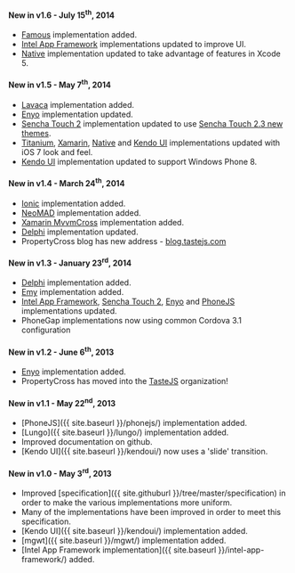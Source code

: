 #### New in v1.6 - July 15<sup>th</sup>, 2014

- [Famous](/famous/) implementation added.
- [Intel App Framework](/intelappframework) implementations updated to improve UI.
- [Native](/native/) implementation updated to take advantage of features in Xcode 5.

#### New in v1.5 - May 7<sup>th</sup>, 2014

- [Lavaca](/lavaca/) implementation added.
- [Enyo](/enyo/) implementation updated.
- [Sencha Touch 2](/senchatouch2/) implementation updated to use [Sencha Touch 2.3 new themes](http://www.sencha.com/blog/announcing-sencha-touch-2-3-html5-for-ios7-touch-grid-cordova-support-more/).
- [Titanium](/titanium/), [Xamarin](/xamarin/), [Native](/native/) and [Kendo UI](/kendoui/) implementations updated with iOS 7 look and feel.
- [Kendo UI](/kendoui/) implementation updated to support Windows Phone 8.

#### New in v1.4 - March 24<sup>th</sup>, 2014

- [Ionic](/ionic/) implementation added.
- [NeoMAD](/neomad/) implementation added.
- [Xamarin MvvmCross](/xamarinmvvmcross/) implementation added.
- [Delphi](/delphi/) implementation updated.
- PropertyCross blog has new address - [blog.tastejs.com](http://blog.tastejs.com)

#### New in v1.3 - January 23<sup>rd</sup>, 2014

- [Delphi](/delphi/) implementation added.
- [Emy](/emy/) implementation added.
- [Intel App Framework](/intelappframework), [Sencha Touch 2](/senchatouch2), [Enyo](/enyo) and [PhoneJS](/phonejs) implementations updated.
- PhoneGap implementations now using common Cordova 3.1 configuration



#### New in v1.2 - June 6<sup>th</sup>, 2013

- [Enyo](/enyo/) implementation added.
- PropertyCross has moved into the [TasteJS](https://github.com/tastejs) organization!



#### New in v1.1 - May 22<sup>nd</sup>, 2013

- [PhoneJS]({{ site.baseurl }}/phonejs/) implementation added.
- [Lungo]({{ site.baseurl }}/lungo/) implementation added.
- Improved documentation on github.
- [Kendo UI]({{ site.baseurl }}/kendoui/) now uses a 'slide' transition.



#### New in v1.0 - May 3<sup>rd</sup>, 2013

- Improved [specification]({{ site.githuburl }}/tree/master/specification) in order to make the various implementations more uniform.
- Many of the implementations have been improved in order to meet this specification.
- [Kendo UI]({{ site.baseurl }}/kendoui/) implementation added.
- [mgwt]({{ site.baseurl }}/mgwt/) implementation added.
- [Intel App Framework implementation]({{ site.baseurl }}/intel-app-framework/) added.

